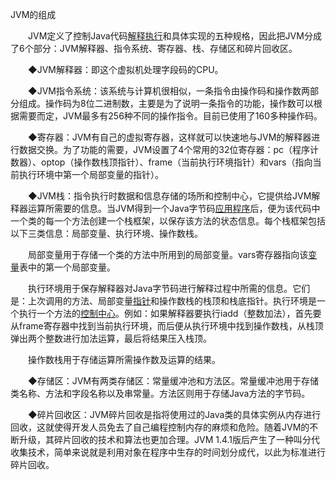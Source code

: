 JVM的组成



　　JVM定义了控制Java代码[解释执行](http://baike.so.com/doc/358371.html)和具体实现的五种规格，因此把JVM分成了6个部分：JVM解释器、指令系统、寄存器、栈、存储区和碎片回收区。

　　◆JVM解释器：即这个虚拟机处理字段码的CPU。



　　◆JVM指令系统：该系统与计算机很相似，一条指令由操作码和操作数两部分组成。操作码为8位二进制数，主要是为了说明一条指令的功能，操作数可以根据需要而定，JVM最多有256种不同的操作指令。目前已使用了160多种操作码。



　　◆寄存器：JVM有自己的虚拟寄存器，这样就可以快速地与JVM的解释器进行数据交换。为了功能的需要，JVM设置了4个常用的32位寄存器：pc（程序计数器）、optop（操作数栈顶指针）、frame（当前执行环境指针）和vars（指向当前执行环境中第一个局部变量的指针）。



　　◆JVM栈：指令执行时数据和信息存储的场所和控制中心，它提供给JVM解释器运算所需要的信息。当JVM得到一个Java字节码[应用程序](http://baike.so.com/doc/3417785.html)后，便为该代码中一个类的每一个方法创建一个栈框架，以保存该方法的状态信息。每个栈框架包括以下三类信息：局部变量、执行环境、操作数栈。

　　局部变量用于存储一个类的方法中所用到的局部变量。vars寄存器指向该[变量](http://baike.so.com/doc/2977483.html)表中的第一个局部变量。

　　执行环境用于保存解释器对Java字节码进行解释过程中所需的信息。它们是：上次调用的方法、局部变量[指针](http://baike.so.com/doc/1043844.html)和操作数栈的栈顶和栈底指针。执行环境是一个执行一个方法的[控制中心](http://baike.so.com/doc/6291333.html)。例如：如果解释器要执行iadd（整数加法），首先要从frame寄存器中找到当前执行环境，而后便从执行环境中找到操作数栈，从栈顶弹出两个整数进行加法运算，最后将结果压入栈顶。

　　操作数栈用于存储运算所需操作数及运算的结果。



　　◆存储区：JVM有两类存储区：常量缓冲池和方法区。常量缓冲池用于存储类名称、方法和字段名称以及串常量。方法区则用于存储Java方法的字节码。



　　◆碎片回收区：JVM碎片回收是指将使用过的Java类的具体实例从内存进行回收，这就使得开发人员免去了自己编程控制内存的麻烦和危险。随着JVM的不断升级，其碎片回收的技术和算法也更加合理。JVM 1.4.1版后产生了一种叫分代收集技术，简单来说就是利用对象在程序中生存的时间划分成代，以此为标准进行碎片回收。


